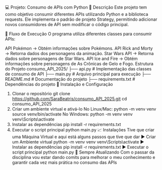 💻 Projeto: Consumo de APIs com Python
🧩 Descrição
Este projeto tem como objetivo consumir diferentes APIs utilizando Python e a biblioteca requests. Ele implementa o padrão de projeto Strategy, permitindo adicionar novos consumidores de API sem modificar o código principal.

🔄 Fluxo de Execução
O programa utiliza diferentes classes para consumir APIs:

API Pokémon → Obtém informações sobre Pokémons.
API Rick and Morty → Retorna dados dos personagens da animação.
Star Wars API → Retorna dados sobre personagens de Star Wars.
API Ice and Fire → Obtém informações sobre personagens de As Crônicas de Gelo e Fogo.
Estrutura do Projeto
consumo_API_2025/
├── api.py           # Implementação das classes de consumo de API
├── main.py          # Arquivo principal para execução
├── README.md        # Documentação do projeto
├── requirements.txt # Dependências do projeto
🔧 Instalação e Configuração
 1. Clonar o repositório
git clone https://github.com/SaraBeatris/consumo_API_2025.git
cd consumo_API_2025
 2. Criar um ambiente virtual e ativá-lo
No Linux/Mac:
python -m venv venv
source venv/bin/activate
No Windows:
python -m venv venv
venv\Scripts\activate
3. Instalar as dependências
pip install -r requirements.txt
 4. Executar o script principal
python main.py
📈 Instalações
Tive que criar uma Máquina Virtual e aqui está alguns passos que tive que dar
▶️ Criar um Ambiente virtual
python -m venv venv
venv\Scripts\activate
▶️ Instalar as dependências
pip install -r requirements.txt
▶️ Executar o script principal
python main.py
👊 Sempre Atualizando
Com o passar da disciplina vou estar dando comits para melhorar o meu conhecimento e garantir cada vez mais prática no consumo das APIs
